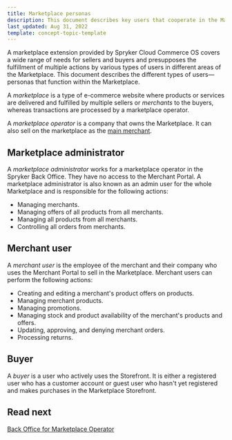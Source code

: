 ```yaml
---
title: Marketplace personas
description: This document describes key users that cooperate in the Marketplace environment.
last_updated: Aug 31, 2022
template: concept-topic-template
---
```


A marketplace extension provided by Spryker Cloud Commerce OS covers a wide range of needs for sellers and buyers and presupposes the fulfillment of multiple actions by various types of users in different areas of the Marketplace. This document describes the different types of users—personas that function within the Marketplace.

A *marketplace* is a type of e-commerce website where products or services are delivered and fulfilled by multiple sellers or *merchants* to the buyers, whereas transactions are processed by a marketplace operator.

A *marketplace operator* is a company that owns the Marketplace. It can also sell on the marketplace as the [main merchant](/docs/pbc/all/merchant-management/{{site.version}}/marketplace-merchant-feature-overview/main-merchant-concept.html).

## Marketplace administrator

A *marketplace administrator* works for a marketplace operator in the Spryker Back Office. They have no access to the Merchant Portal. A marketplace administrator is also known as an admin user for the whole Marketplace and is responsible for the following actions:
- Managing merchants.
- Managing offers of all products from all merchants.
- Managing all products from all merchants.
- Controlling all orders from merchants.

## Merchant user

A *merchant user* is the employee of the merchant and their company who uses the Merchant Portal to sell in the Marketplace. Merchant users can perform the following actions:
- Creating and editing a merchant's product offers on products.
- Managing merchant products.
- Managing promotions.
- Managing stock and product availability of the merchant's products and offers.
- Updating, approving, and denying merchant orders.
- Processing returns.

## Buyer

A *buyer* is a user who actively uses the Storefront. It is either a registered user who has a customer account or guest user who hasn't yet registered and makes purchases in the Marketplace Storefront.

## Read next

[Back Office for Marketplace Operator](/docs/marketplace/user/intro-to-spryker-marketplace/back-office-for-marketplace-operator.html)
